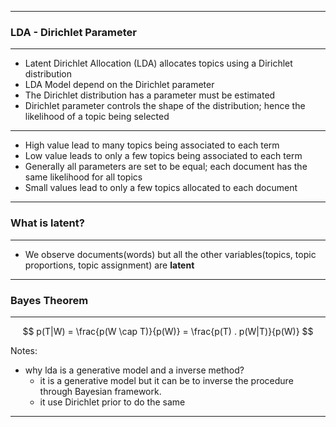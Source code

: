 
-----

### LDA - Dirichlet Parameter
<hr/>

- Latent Dirichlet Allocation (LDA) allocates topics using a Dirichlet distribution
- LDA Model depend on the Dirichlet parameter
- The Dirichlet distribution has a parameter must be estimated
- Dirichlet parameter controls the shape of the distribution; hence the likelihood of a topic being selected
-----
- High value lead to many topics being associated to each term
- Low value leads to only a few topics being associated to each term
- Generally all parameters are set to be equal; each document has the same likelihood for all topics
- Small values lead to only a few topics allocated to each document

---

### What is latent?
<hr/>

- We observe documents(words) but all the other variables(topics, topic proportions, topic assignment) are **latent**
-----

### Bayes Theorem
<hr/>

$$
p(T|W) = \frac{p(W \cap T)}{p(W)} = \frac{p(T) . p(W|T)}{p(W)}
$$

Notes:
- why lda is a generative model and a inverse method?
    + it is a generative model but it can be to inverse the procedure through Bayesian framework.
    + it use Dirichlet prior to do the same

---
